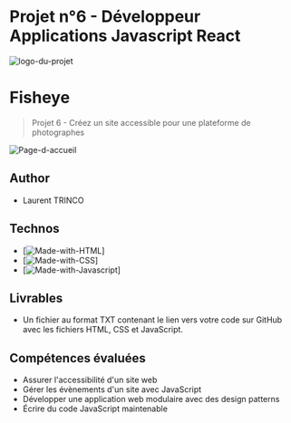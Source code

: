 # Projet n°6 - Développeur Applications Javascript React 

![logo-du-projet](https://user.oc-static.com/upload/2020/08/18/15977566540758_15975854296086_image1%20%281%29.png)


# Fisheye
> Projet 6 - Créez un site accessible pour une plateforme de photographes

![Page-d-accueil](https://user.oc-static.com/upload/2022/10/14/16657380159236_Index%20%281%29.png)
## Author 

- Laurent TRINCO

## Technos

- [![Made-with-HTML](https://img.shields.io/badge/Made%20with-HTML-red)]
- [![Made-with-CSS](https://img.shields.io/badge/Made%20with-CSS-pink)]
- [![Made-with-Javascript](https://img.shields.io/badge/Made%20with-Javascript-green)]


## Livrables

- Un fichier au format TXT contenant le lien vers votre code sur GitHub avec les fichiers HTML, CSS et JavaScript. 


## Compétences évaluées

- Assurer l'accessibilité d'un site web
- Gérer les évènements d'un site avec JavaScript
- Développer une application web modulaire avec des design patterns
- Écrire du code JavaScript maintenable